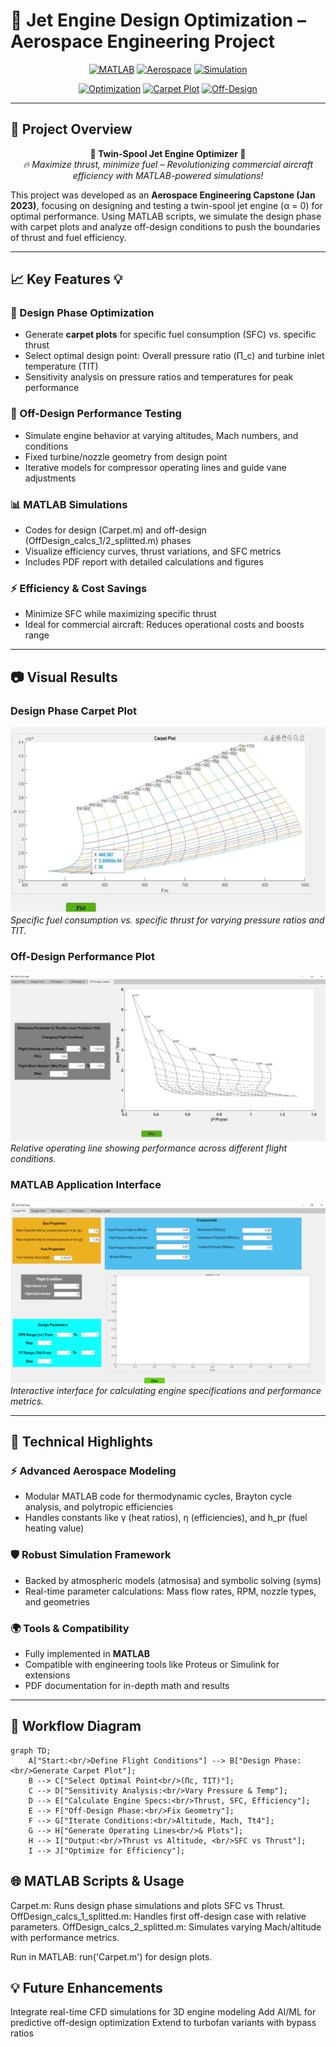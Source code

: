 # 🚀 Jet Engine Design Optimization – Aerospace Engineering Project  

<div align="center">

[![MATLAB](https://img.shields.io/badge/MATLAB-0076A8?style=for-the-badge&logo=mathworks&logoColor=white)](https://www.mathworks.com/products/matlab.html)
[![Aerospace](https://img.shields.io/badge/Aerospace-FF6F61?style=for-the-badge)](https://en.wikipedia.org/wiki/Aerospace_engineering)
[![Simulation](https://img.shields.io/badge/Simulation-0F52BA?style=for-the-badge&logo=simulation&logoColor=white)](https://en.wikipedia.org/wiki/Computer_simulation)

[![Optimization](https://img.shields.io/badge/Optimization-FFB000?style=for-the-badge)](https://en.wikipedia.org/wiki/Mathematical_optimization)
[![Carpet Plot](https://img.shields.io/badge/Carpet%20Plot-4CAF50?style=for-the-badge)](https://en.wikipedia.org/wiki/Carpet_plot)
[![Off-Design](https://img.shields.io/badge/Off--Design-FF4081?style=for-the-badge)](https://en.wikipedia.org/wiki/Gas_turbine)

</div>

---

## 🌟 **Project Overview**  

<div align="center">

**🚀 Twin-Spool Jet Engine Optimizer 🚀**  
*🔥 Maximize thrust, minimize fuel – Revolutionizing commercial aircraft efficiency with MATLAB-powered simulations!*  

</div>

This project was developed as an **Aerospace Engineering Capstone (Jan 2023)**, focusing on designing and testing a twin-spool jet engine (α = 0) for optimal performance. Using MATLAB scripts, we simulate the design phase with carpet plots and analyze off-design conditions to push the boundaries of thrust and fuel efficiency.  

---

## 📈 **Key Features** 💡  

### 🎯 Design Phase Optimization
- Generate **carpet plots** for specific fuel consumption (SFC) vs. specific thrust  
- Select optimal design point: Overall pressure ratio (Π_c) and turbine inlet temperature (TIT)  
- Sensitivity analysis on pressure ratios and temperatures for peak performance  

### 🔧 Off-Design Performance Testing
- Simulate engine behavior at varying altitudes, Mach numbers, and conditions  
- Fixed turbine/nozzle geometry from design point  
- Iterative models for compressor operating lines and guide vane adjustments  

### 📊 MATLAB Simulations
- Codes for design (Carpet.m) and off-design (OffDesign_calcs_1/2_splitted.m) phases  
- Visualize efficiency curves, thrust variations, and SFC metrics  
- Includes PDF report with detailed calculations and figures  

### ⚡ Efficiency & Cost Savings
- Minimize SFC while maximizing specific thrust  
- Ideal for commercial aircraft: Reduces operational costs and boosts range  

---

## 📷 **Visual Results**  

### Design Phase Carpet Plot
![Design Carpet Plot](carpet_plot_design.png)  
*Specific fuel consumption vs. specific thrust for varying pressure ratios and TIT.*

### Off-Design Performance Plot
![Off-Design Carpet Plot](carpet_plot_offdesign.png)  
*Relative operating line showing performance across different flight conditions.*

### MATLAB Application Interface
![MATLAB App](matlab_app.png)  
*Interactive interface for calculating engine specifications and performance metrics.*

 ---
 
## 🚀 **Technical Highlights**  

### ⚡ Advanced Aerospace Modeling
- Modular MATLAB code for thermodynamic cycles, Brayton cycle analysis, and polytropic efficiencies  
- Handles constants like γ (heat ratios), η (efficiencies), and h_pr (fuel heating value)  

### 🛡️ Robust Simulation Framework
- Backed by atmospheric models (atmosisa) and symbolic solving (syms)  
- Real-time parameter calculations: Mass flow rates, RPM, nozzle types, and geometries  

### 🌍 Tools & Compatibility
- Fully implemented in **MATLAB**  
- Compatible with engineering tools like Proteus or Simulink for extensions  
- PDF documentation for in-depth math and results  

---

## 🎨 **Workflow Diagram**

```mermaid
graph TD;
    A["Start:<br/>Define Flight Conditions"] --> B["Design Phase:<br/>Generate Carpet Plot"];
    B --> C["Select Optimal Point<br/>(Πc, TIT)"];
    C --> D["Sensitivity Analysis:<br/>Vary Pressure & Temp"];
    D --> E["Calculate Engine Specs:<br/>Thrust, SFC, Efficiency"];
    E --> F["Off-Design Phase:<br/>Fix Geometry"];
    F --> G["Iterate Conditions:<br/>Altitude, Mach, Tt4"];
    G --> H["Generate Operating Lines<br/>& Plots"];
    H --> I["Output:<br/>Thrust vs Altitude, <br/>SFC vs Thrust"];
    I --> J["Optimize for Efficiency"];

```

## 🌐 MATLAB Scripts & Usage

Carpet.m: Runs design phase simulations and plots SFC vs Thrust.
OffDesign_calcs_1_splitted.m: Handles first off-design case with relative parameters.
OffDesign_calcs_2_splitted.m: Simulates varying Mach/altitude with performance metrics.

Run in MATLAB: run('Carpet.m') for design plots.

## 💡 Future Enhancements

Integrate real-time CFD simulations for 3D engine modeling
Add AI/ML for predictive off-design optimization
Extend to turbofan variants with bypass ratios
